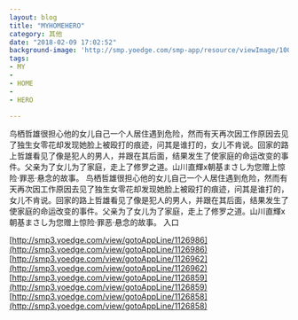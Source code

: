 ```yaml
---
layout: blog
title: "MYHOMEHERO"
category: 其他
date: "2018-02-09 17:02:52"
background-image: 'http://smp.yoedge.com/smp-app/resource/viewImage/1004550appline.png'
tags:
- MY
-  
- HOME
-  
- HERO

---
```

鸟栖哲雄很担心他的女儿自己一个人居住遇到危险，然而有天再次因工作原因去见了独生女零花却发现她脸上被殴打的痕迹，问其是谁打的，女儿不肯说。回家的路上哲雄看见了像是犯人的男人，并跟在其后面，结果发生了使家庭的命运改变的事件。父亲为了女儿为了家庭，走上了修罗之道。山川直輝x朝基まさし为您赠上惊险·罪恶·悬念的故事。
鸟栖哲雄很担心他的女儿自己一个人居住遇到危险，然而有天再次因工作原因去见了独生女零花却发现她脸上被殴打的痕迹，问其是谁打的，女儿不肯说。回家的路上哲雄看见了像是犯人的男人，并跟在其后面，结果发生了使家庭的命运改变的事件。父亲为了女儿为了家庭，走上了修罗之道。山川直輝x朝基まさし为您赠上惊险·罪恶·悬念的故事。
入口

[http://smp3.yoedge.com/view/gotoAppLine/1126986](http://smp3.yoedge.com/view/gotoAppLine/1126986)
[http://smp3.yoedge.com/view/gotoAppLine/1126962](http://smp3.yoedge.com/view/gotoAppLine/1126962)
[http://smp3.yoedge.com/view/gotoAppLine/1126859](http://smp3.yoedge.com/view/gotoAppLine/1126859)
[http://smp3.yoedge.com/view/gotoAppLine/1126858](http://smp3.yoedge.com/view/gotoAppLine/1126858)

        
